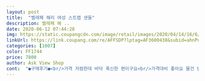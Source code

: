 ```yaml
---
layout: post 
title:  "벨레페 해리 여성 스트랩 샌들" 
description: 벨레페 해 ..
date: 2020-06-12 07:44:28 
img: https://static.coupangcdn.com/image/retail/images/2020/04/14/16/6/994b2b90-4c83-474d-b103-1faf76601f43.jpg 
linkUrl: https://link.coupang.com/re/AFFSDP?lptag=AF3600438&subid=ahnPublicAsk&pageKey=1477780721&itemId=2539046398&vendorItemId=70490248133&traceid=V0-113-251ba694519ce24b 
categories: [1007] 
color: FF1744 
price: 7800 
author: Ask View Shop 
cont:  "●구매후기●<br/>가격 저렴한데 바닥 폭신한 편이구요<br/>가격대비 좋아요 물건 받고 재구맷사고 싶었누데 가격이 올랐네요 잘 신겠습니다<br/>가성비 좋은 것 같아요<br/>고리형은 매번 신고벗기 귀찮고 밴딩 없는건 늘어나서 자꾸<br/>그런데  끈 길이가 왼쪽 오른쪽  달라요<br/>끈으로 된거라서 오래 신으면 끊어지겠지만... <br/>ㅠㅠ 한철은<br/>남들은 신경 안쓸것 같아 그냥 무리없이 신어요ㅎ<br/>발 길이는 230인데 발볼이 넓은 타입이라 한사이즈 크게<br/>벗겨지는데 이건 그럴염려 없어서 좋아요!!!<br/>베이지도 사려구요^^<br/>뽕빼고 신을 수 있을것 같아요<br/>여름동안 가볍게 신을 신발을 찾고 있었습니다!!<br/>오른쪽 발목 부분이 좀 헐렁해서 뜨고 왼쪽은 발가락쪽 끈이 헐렁해서  떠요<br/>작년에 요런 스타일 사서 정말 편하게 신어서  베이지  색상으로  하나 더 구입했어요<br/>주문했고 사이즈 좋습니다^^ 발볼도 딱 좋아요<br/>편하게 아무 옷이나 어울리고 굽 낮아도 발 편해서 주구장창 신을듯<br/>" 
---
```


